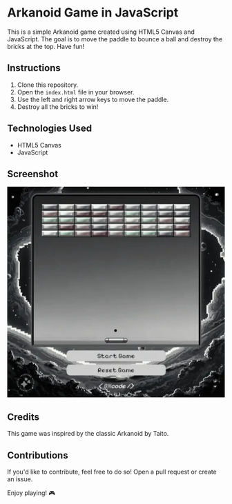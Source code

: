# Arkanoid Game in JavaScript

This is a simple Arkanoid game created using HTML5 Canvas and JavaScript. The goal is to move the paddle to bounce a ball and destroy the bricks at the top. Have fun!

## Instructions

1. Clone this repository.
2. Open the `index.html` file in your browser.
3. Use the left and right arrow keys to move the paddle.
4. Destroy all the bricks to win!

## Technologies Used

- HTML5 Canvas
- JavaScript

## Screenshot

![alt text](src/screen-game.webp)

## Credits

This game was inspired by the classic Arkanoid by Taito.

## Contributions

If you'd like to contribute, feel free to do so! Open a pull request or create an issue.

Enjoy playing! 🎮

